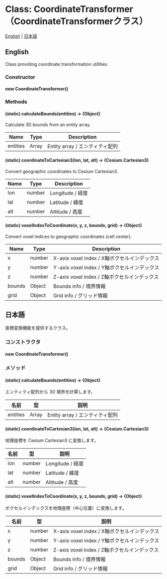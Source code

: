 # Class: CoordinateTransformer（CoordinateTransformerクラス）

[English](#english) | [日本語](#日本語)

## English

Class providing coordinate transformation utilities.

### Constructor

#### new CoordinateTransformer()

### Methods

#### (static) calculateBounds(entities) → {Object}

Calculate 3D bounds from an entity array.

| Name | Type | Description |
|---|---|---|
| entities | Array | Entity array / エンティティ配列 |

#### (static) coordinateToCartesian3(lon, lat, alt) → {Cesium.Cartesian3}

Convert geographic coordinates to Cesium Cartesian3.

| Name | Type | Description |
|---|---|---|
| lon | number | Longitude / 経度 |
| lat | number | Latitude / 緯度 |
| alt | number | Altitude / 高度 |

#### (static) voxelIndexToCoordinate(x, y, z, bounds, grid) → {Object}

Convert voxel indices to geographic coordinates (cell center).

| Name | Type | Description |
|---|---|---|
| x | number | X-axis voxel index / X軸ボクセルインデックス |
| y | number | Y-axis voxel index / Y軸ボクセルインデックス |
| z | number | Z-axis voxel index / Z軸ボクセルインデックス |
| bounds | Object | Bounds info / 境界情報 |
| grid | Object | Grid info / グリッド情報 |


## 日本語

座標変換機能を提供するクラス。

### コンストラクタ

#### new CoordinateTransformer()

### メソッド

#### (static) calculateBounds(entities) → {Object}

エンティティ配列から 3D 境界を計算します。

| 名前 | 型 | 説明 |
|---|---|---|
| entities | Array | Entity array / エンティティ配列 |

#### (static) coordinateToCartesian3(lon, lat, alt) → {Cesium.Cartesian3}

地理座標を Cesium Cartesian3 に変換します。

| 名前 | 型 | 説明 |
|---|---|---|
| lon | number | Longitude / 経度 |
| lat | number | Latitude / 緯度 |
| alt | number | Altitude / 高度 |

#### (static) voxelIndexToCoordinate(x, y, z, bounds, grid) → {Object}

ボクセルインデックスを地理座標（中心位置）に変換します。

| 名前 | 型 | 説明 |
|---|---|---|
| x | number | X-axis voxel index / X軸ボクセルインデックス |
| y | number | Y-axis voxel index / Y軸ボクセルインデックス |
| z | number | Z-axis voxel index / Z軸ボクセルインデックス |
| bounds | Object | Bounds info / 境界情報 |
| grid | Object | Grid info / グリッド情報 |
